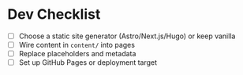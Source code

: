 # Dev Checklist
- [ ] Choose a static site generator (Astro/Next.js/Hugo) or keep vanilla
- [ ] Wire content in `content/` into pages
- [ ] Replace placeholders and metadata
- [ ] Set up GitHub Pages or deployment target
